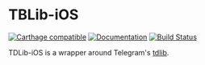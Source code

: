 # TBLib-iOS

[![Carthage compatible](https://img.shields.io/badge/Carthage-compatible-4BC51D.svg?style=flat)](https://github.com/Carthage/Carthage) [![Documentation](https://leomehlig.github.io/TDLib-iOS/badge.svg)](https://leomehlig.github.io/TDLib-iOS) [![Build Status](https://travis-ci.com/leoMehlig/TDLib-iOS.svg?token=tNqSosPiNs9ko83zWqJm&branch=master)](https://travis-ci.com/leoMehlig/TDLib-iOS)

TDLib-iOS is a wrapper around Telegram's [tdlib](https://github.com/tdlib/td).